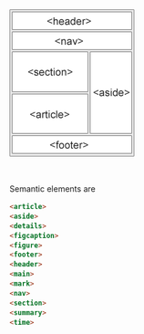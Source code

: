<img alt="semantic-format"  src="https://github.com/Chaitalykundu/Web-Development/blob/master/HTML/assets/semantic.png">

&nbsp;

Semantic elements are

```md
<article>
<aside>
<details>
<figcaption>
<figure>
<footer>
<header>
<main>
<mark>
<nav>
<section>
<summary>
<time>
```
